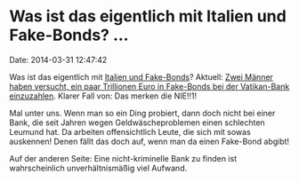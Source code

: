 Was ist das eigentlich mit Italien und Fake-Bonds? \...
=======================================================

Date: 2014-03-31 12:47:42

Was ist das eigentlich mit [Italien und
Fake-Bonds](http://blog.fefe.de/?ts=b1c02232)? Aktuell: [Zwei Männer
haben versucht, ein paar Trillionen Euro in Fake-Bonds bei der
Vatikan-Bank
einzuzahlen](http://www.bbc.com/news/world-europe-26811528). Klarer Fall
von: Das merken die NIE!!1!

Mal unter uns. Wenn man so ein Ding probiert, dann doch nicht bei einer
Bank, die seit Jahren wegen Geldwäscheproblemen einen schlechten Leumund
hat. Da arbeiten offensichtlich Leute, die sich mit sowas auskennen!
Denen fällt das doch auf, wenn man da einen Fake-Bond abgibt!

Auf der anderen Seite: Eine nicht-kriminelle Bank zu finden ist
wahrscheinlich unverhältnismäßig viel Aufwand.
